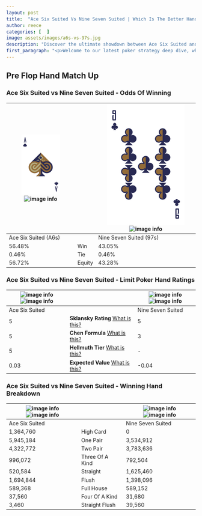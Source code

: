 ```yaml
---
layout: post
title:  "Ace Six Suited Vs Nine Seven Suited | Which Is The Better Hand In Poker? A Complete Guide"
author: reece
categories: [  ]
image: assets/images/a6s-vs-97s.jpg
description: "Discover the ultimate showdown between Ace Six Suited and Nine Seven Suited in poker! Uncover the odds, strategies, and scenarios where one hand triumphs over the other. Get ready to up your poker game with this thrilling analysis."
first_paragraph: "<p>Welcome to our latest poker strategy deep dive, where we're pitting two distinct hands against each other in a high-stakes showdown: Ace Six Suited vs Nine Seven Suited.</p><p>In the dynamic world of poker, every decision counts, and knowing which hand holds the upper hand is key to your success at the table.</p><p>In this article, we'll dissect these two hands, explore the scenarios where one dominates the other, and equip you with the knowledge to make strategic choices that can tip the odds in your favor.</p><p>Get ready to unravel the intriguing dynamics of these poker hands and elevate your game to new heights.</p>"
---
```




[comment]: # (sp0)

## Pre Flop Hand Match Up

<div class="table hand-ratings" markdown="1"> 



### Ace Six Suited vs Nine Seven Suited - Odds Of Winning


    
| ![image info](assets/images/hand1/a.png) ![image info](assets/images/hand1/6s.png) |  | ![image info](assets/images/hand2/9.png) ![image info](assets/images/hand2/7s.png) |
| -------- | -------- | -------- |
| Ace Six Suited (A6s) |  | Nine Seven Suited (97s) |
| 56.48% | Win | 43.05% |
| 0.46% | Tie | 0.46% |
| 56.72% | Equity | 43.28% |




[comment]: # (sp1)



### Ace Six Suited vs Nine Seven Suited - Limit Poker Hand Ratings


    
| ![image info](https://www.riverpairs.com/assets/images/hand1/a.png) ![image info](https://www.riverpairs.com/assets/images/hand1/6s.png) |  | ![image info](https://www.riverpairs.com/assets/images/hand2/9.png) ![image info](https://www.riverpairs.com/assets/images/hand2/7s.png) |
| -------- | -------- | -------- |
| Ace Six Suited |  | Nine Seven Suited |
| 5 | **Sklansky Rating** [What is this?](/sklansky-rating-explained) | 5 |
| 5 | **Chen Formula** [What is this?](/chen-formula-explained) | 3 |
| 5 | **Hellmuth Tier** [What is this?](/Hellmuth-tier-explained) | - |
| 0.03 | **Expected Value** [What is this?](/expected-value-explained) | -0.04 |




[comment]: # (sp2)



### Ace Six Suited vs Nine Seven Suited - Winning Hand Breakdown


    
| ![image info](https://www.riverpairs.com/assets/images/hand1/a.png) ![image info](https://www.riverpairs.com/assets/images/hand1/6s.png) |  | ![image info](https://www.riverpairs.com/assets/images/hand2/9.png) ![image info](https://www.riverpairs.com/assets/images/hand2/7s.png) |
| -------- | -------- | -------- |
| Ace Six Suited |  | Nine Seven Suited |
| 1,364,760 | High Card | 0 |
| 5,945,184 | One Pair | 3,534,912 |
| 4,322,772 | Two Pair | 3,783,636 |
| 996,072 | Three Of A Kind | 792,504 |
| 520,584 | Straight | 1,625,460 |
| 1,694,844 | Flush | 1,398,096 |
| 589,368 | Full House | 589,152 |
| 37,560 | Four Of A Kind | 31,680 |
| 3,460 | Straight Flush | 39,560 |




[comment]: # (sp3)



</div>

[comment]: # (sp4)



[comment]: # (sp5)

